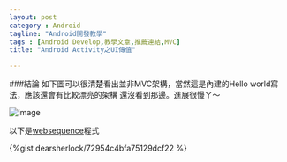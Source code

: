 ```yaml
---
layout: post
category : Android 
tagline: "Android開發教學"
tags : [Android Develop,教學文章,推薦連結,MVC]
title: "Android Activity之UI傳值"

---
```


###結論
如下圖可以很清楚看出並非MVC架構，當然這是內建的Hello world寫法，應該還會有比較漂亮的架構
還沒看到那邊。進展很慢ㄚ～

![image](https://farm3.staticflickr.com/2945/15463338181_71ef47735d_o.png)


以下是[websequence](https://www.websequencediagrams.com/)程式

{%gist dearsherlock/72954c4bfa75129dcf22 %}



